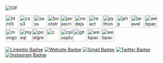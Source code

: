 
<img  alt="GIF" src="https://i.pinimg.com/originals/e4/26/70/e426702edf874b181aced1e2fa5c6cde.gif" />
<p align="left"> <img src="https://devicons.github.io/devicon/devicon.git/icons/html5/html5-original-wordmark.svg" alt="html5" width="40" height="40"/> <img src="https://devicons.github.io/devicon/devicon.git/icons/css3/css3-original-wordmark.svg" alt="css3" width="40" height="40"/> <img src="https://devicons.github.io/devicon/devicon.git/icons/sass/sass-original.svg" alt="sass" width="40" height="40"/> <img src="https://devicons.github.io/devicon/devicon.git/icons/bootstrap/bootstrap-plain.svg" alt="bootstrap" width="40" height="40"/><img src="https://devicons.github.io/devicon/devicon.git/icons/javascript/javascript-original.svg" alt="javascript" width="40" height="40"/> <img src="https://devicons.github.io/devicon/devicon.git/icons/nodejs/nodejs-original-wordmark.svg" alt="nodejs" width="40" height="40"/> <img src="https://devicons.github.io/devicon/devicon.git/icons/react/react-original-wordmark.svg" alt="react" width="40" height="40"/>  <img src="https://devicons.github.io/devicon/devicon.git/icons/python/python-original.svg" alt="python" width="40" height="40"/> <img src="https://devicons.github.io/devicon/devicon.git/icons/php/php-original.svg" alt="php" width="40" height="40"/> <img src="https://devicons.github.io/devicon/devicon.git/icons/laravel/laravel-plain-wordmark.svg" alt="laravel" width="40" height="40"/>
  <img src="https://img.icons8.com/color/50/000000/wordpress.png" alt="webpack" width="40" height="40"/><img src="https://devicons.github.io/devicon/devicon.git/icons/mongodb/mongodb-original-wordmark.svg" alt="mongodb" width="40" height="40"/> <img src="https://devicons.github.io/devicon/devicon.git/icons/mysql/mysql-original-wordmark.svg" alt="mysql" width="40" height="40"/><img src="https://devicons.github.io/devicon/devicon.git/icons/postgresql/postgresql-original-wordmark.svg" alt="postgresql" width="40" height="40"/> <img src="https://devicons.github.io/devicon/devicon.git/icons/c/c-original.svg" alt="c" width="40" height="40"/> <img src="https://devicons.github.io/devicon/devicon.git/icons/cplusplus/cplusplus-original.svg" alt="cplusplus" width="40" height="40"/><img src="https://www.vectorlogo.zone/logos/git-scm/git-scm-icon.svg" alt="git" width="40" height="40"/> <img src="https://devicons.github.io/devicon/devicon.git/icons/webpack/webpack-original.svg" alt="webpack" width="40" height="40"/> <img src="https://cdn.iconscout.com/icon/free/png-512/ionic-4-1175016.png" alt="webpack" width="40" height="40"/></p>

[![Linkedin Badge](https://img.shields.io/badge/-abhishek-blue?style=flat&logo=Linkedin&logoColor=white&link=https://www.linkedin.com/in/abhishek-mogaveera-440526141/)](https://www.linkedin.com/in/abhishek-mogaveera-440526141/)
[![Website Badge](https://img.shields.io/badge/-abhishekm-47CCCC?style=flat&logo=Google-Chrome&logoColor=white&link=https://abhishekm.netlify.app/)](https://abhishekm.netlify.app/)
[![Gmail Badge](https://img.shields.io/badge/-abmogaveer971999-c14438?style=flat&logo=Gmail&logoColor=white&link=mailto:jessicalim813@gmail.com)](mailto:abmogaveer971999@gmail.com)
[![Twitter Badge](https://img.shields.io/badge/-@abhiisshakee-1ca0f1?style=flat&labelColor=1ca0f1&logo=twitter&logoColor=white&link=https://twitter.com/abhiisshakee)](https://twitter.com/abhiisshakee)
[![Instagram Badge](https://img.shields.io/badge/-@abhiisshakee-purple?style=flat&logo=instagram&logoColor=white&link=https://www.instagram.com/abhiisshakee/)](https://www.instagram.com/abhiisshakee/)

